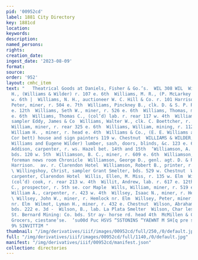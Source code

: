 ```yaml
---
pid: '00952cd'
label: 1881 City Directory
key: 1881cd
location: 
keywords: 
description: 
named_persons: 
rights: 
creation_date: 
ingest_date: '2023-08-09'
format: 
source: 
order: '952'
layout: cmhc_item
text: "   Theatrical Goods at Daniels, Fisher & Go.’s.  WIL 308 WIL  Williams, Morgan
  H., (Williams & Wilder) r. 107 e. 6th  Williams, M. R., (P. McLarkey & Co.) r. 108
  w. 6th |  Williams, N. H., auctioneer W. C. Hill & Co. r. 101 Harrison av  Williams,
  Peter, miner, r. 504 e. 7th  Williams, Pinckney B., clk. D. & S. P. R. R. r. 122
  e. 12th  Williams, Seth W., miner, r. 526 e. 6th  Williams, Thomas, miner, r. 728
  e. 6th  Williams, Thomas C., (col’d) lab. r. rear 117 w. 4th  Williams, Thomas M.,
  sampler Eddy, James & Co  Williams, Walter W., clk. C. Boettcher, r. 223 w. 3d  Williams,
  William, miner, r. rear 325 e. 6th  Williams, William, mining, r. 112 w. 4th  Williams,
  William H. , miner, r. head e. 4th  Williams & Co., (E. E. Williams and Waldo F.
  Cor bett) house and sign painters 119 w. Chestnut  WILLIAMS & WILDER, (Morgan H.
  Williams and Eugene Wilder) lumber, sash, doors, blinds, &c. 123 e. 6th  Williamson,
  Addison, carpenter, r. ws. Hazel bet. 14th and 15th  ‘Williamson, A. H., miner,
  bds. 120 w. 5th  Williamson, B. C., miner, r. 609 e. 6th  Williamson, Charles 8.,
  foreman news room Chronicle  Williamson, George D., genl. agt. D. & R. G. Ry. 300
  Harrison.  av. r. Clarendon Hotel  Williamson, Robert B., printer, r. 327 e. 5th
  \ Willingshoy, Christ, sampler Grant Smelter, bds. 529 w. Chestnut  Willis, C. M.,
  carpenter, Clarendon Hotel  Willis, Ellen, M. Miss, r. 135 w. Elm  Willis, William,
  (col’d) cook, r. rear 213 w. 4th  Willit, Andrew, lab. r. 617 e. 12th  Wills, Richard
  C., prospector, r. 5th se. cor Maple  Wills, William, miner, r. 519 e. 6th  Wills,
  William A., carpenter, r. 423 w. 4th  Willsey, Isaac N., miner, r. Hemlock nr. Elm
  \ Willsey, John W., miner, r. Hemlock nr. Elm  Willsey, Peter, miner, r. Hemlock
  nr. Elm  Wilmot, Lyman H., miner, r. 432 e. Chestnut  Wilson, Abraham C., miner,
  bds. 222 e. 3d -  Wilson, B., lab. La Plata Smelter  Wilson, Char les, enganeer
  St. Bernard Mining: Co. bds. Str ay- horse rd. head 4th  McMillen & Co., Wholesale
  Grocers, ciestane‘se.  ‘su00d Puc HSVS “SSTONINS “YAEWNT M SH[q pre some CAC TIM
  9% SINVITTIM "
thumbnail: "/img/derivatives/iiif/images/00952cd/full/250,/0/default.jpg"
full: "/img/derivatives/iiif/images/00952cd/full/1140,/0/default.jpg"
manifest: "/img/derivatives/iiif/00952cd/manifest.json"
collection: directories
---
```


